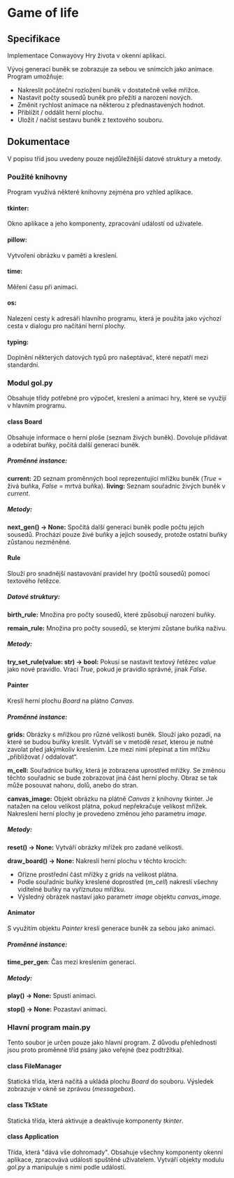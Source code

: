 # Game of life

## Specifikace

Implementace Conwayovy Hry života v okenní aplikaci.

Vývoj generací buněk se zobrazuje za sebou ve snímcích jako animace.
Program umožňuje:
- Nakreslit počáteční rozložení buněk v dostatečně velké mřížce.
- Nastavit počty sousedů buněk pro přežití a narození nových.
- Změnit rychlost animace na některou z přednastavených hodnot.
- Přiblížit / oddálit herní plochu.
- Uložit / načíst sestavu buněk z textového souboru.

## Dokumentace
V popisu tříd jsou uvedeny pouze nejdůležitější datové struktury a metody.

### Použité knihovny
Program využívá některé knihovny zejména pro vzhled aplikace.

#### tkinter:
Okno aplikace a jeho komponenty, zpracování událostí od uživatele.

#### pillow:
Vytvoření obrázku v paměti a kreslení.

#### time:
Měření času při animaci.

#### os:
Nalezení cesty k adresáři hlavního programu, která je použita jako výchozí cesta v dialogu pro načítání herní plochy.

#### typing:
Doplnění některých datových typů pro našeptávač, které nepatří mezi standardní.

### Modul gol.py
Obsahuje třídy potřebné pro výpočet, kreslení a animaci hry, které se využijí v hlavním programu.

#### class Board
Obsahuje informace o herní ploše (seznam živých buněk).
Dovoluje přidávat a odebírat buňky, počítá další generaci buněk.

##### Proměnné instance:
**current:**
2D seznam proměnných bool reprezentující mřížku buněk (*True* = živá buňka, *False* = mrtvá buňka).
**living:**
Seznam souřadnic živých buněk v *current*.

##### Metody:
**next_gen() -> None:**
Spočítá další generaci buněk podle počtu jejich sousedů.
Prochází pouze živé buňky a jejich sousedy, protože ostatní buňky zůstanou nezměněné.

#### Rule
Slouží pro snadnější nastavování pravidel hry (počtů sousedů) pomocí textového řetězce.

##### Datové struktury:
**birth_rule:**
Množina pro počty sousedů, které způsobují narození buňky.

**remain_rule:**
Množina pro počty sousedů, se kterými zůstane buňka naživu.

##### Metody:
**try_set_rule(value: str) → bool:**
Pokusí se nastavit textový řetězec *value* jako nové pravidlo.
Vrací *True*, pokud je pravidlo správné, jinak *False*.

#### Painter
Kreslí herní plochu *Board* na plátno *Canvas*.

##### Proměnné instance:
**grids:**
Obrázky s mřížkou pro různé velikosti buněk. Slouží jako pozadí, na které se budou buňky kreslit. 
Vytváří se v metodě *reset*, kterou je nutné zavolat před jakýmkoliv kreslením.
Lze mezi nimi přepínat a tím mřížku „přibližovat / oddalovat“.

**m_cell:**
Souřadnice buňky, která je zobrazena uprostřed mřížky.
Se změnou těchto souřadnic se bude zobrazovat jiná část herní plochy. Obraz se tak může posouvat nahoru, dolů, anebo do stran.

**canvas_image:**
Objekt obrázku na plátně *Canvas* z knihovny tkinter.
Je natažen na celou velikost plátna, pokud nepřekračuje velikost mřížek.
Nakreslení herní plochy je provedeno změnou jeho parametru *image*.

##### Metody:
**reset() -> None:**
Vytváří obrázky mřížek pro zadané velikosti.

**draw_board() -> None:**
Nakreslí herní plochu v těchto krocích:
- Ořízne prostřední část mřížky z *grids* na velikost plátna. 
- Podle souřadnic buňky kreslené doprostřed (*m_cell*) nakreslí všechny viditelné buňky na vyříznutou mřížku.
- Výsledný obrázek nastaví jako parametr *image* objektu *canvas_image*.

#### Animator
S využitím objektu *Painter* kreslí generace buněk za sebou jako animaci.

##### Proměnné instance:
**time_per_gen**:
Čas mezi kreslením generací.

##### Metody:
**play() -> None:**
Spustí animaci.

**stop() -> None:**
Pozastaví animaci.

### Hlavní program main.py
Tento soubor je určen pouze jako hlavní program.
Z důvodu přehlednosti jsou proto proměnné tříd psány jako veřejné (bez podtržítka).

#### class FileManager
Statická třída, která načítá a ukládá plochu *Board* do souboru.
Výsledek zobrazuje v okně se zprávou (*messagebox*).

#### class TkState
Statická třída, která aktivuje a deaktivuje komponenty *tkinter*.

#### class Application
Třída, která "dává vše dohromady".
Obsahuje všechny komponenty okenní aplikace, zpracovává události spuštěné uživatelem.
Vytváří objekty modulu *gol.py* a manipuluje s nimi podle událostí.

